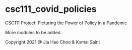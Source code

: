 # csc111_covid_policies
CSC111 Project: Picturing the Power of Policy in a Pandemic

More modules to be added.

Copyright 2021 @ Jia Hao Choo & Komal Saini
